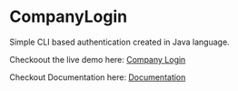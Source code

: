 # CompanyLogin

Simple CLI based authentication created in Java language.

Checkoout the live demo here: [Company Login]()

Checkout Documentation here: [Documentation](https://harshppatel.github.io/company-login/CompanyLogin/package-summary.html)
